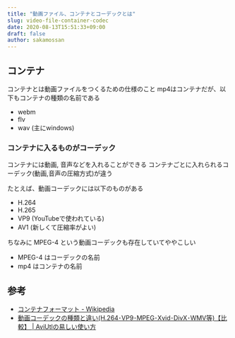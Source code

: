 ```yaml
---
title: "動画ファイル、コンテナとコーデックとは"
slug: video-file-container-codec
date: 2020-08-13T15:51:33+09:00
draft: false
author: sakamossan
---
```


## コンテナ

コンテナとは動画ファイルをつくるための仕様のこと
mp4はコンテナだが、以下もコンテナの種類の名前である

- webm
- flv
- wav (主にwindows)

### コンテナに入るものがコーデック

コンテナには動画, 音声などを入れることができる
コンテナごとに入れられるコーデック(動画,音声の圧縮方式)が違う

たとえば、動画コーデックには以下のものがある

- H.264
- H.265
- VP9 (YouTubeで使われている)
- AV1 (新しくて圧縮率がよい)


ちなみに MPEG-4 という動画コーデックも存在していてややこしい

- MPEG-4 はコーデックの名前
- mp4 はコンテナの名前


## 参考

- [コンテナフォーマット - Wikipedia](https://ja.wikipedia.org/wiki/%E3%82%B3%E3%83%B3%E3%83%86%E3%83%8A%E3%83%95%E3%82%A9%E3%83%BC%E3%83%9E%E3%83%83%E3%83%88)
- [動画コーデックの種類と違い(H.264･VP9･MPEG･Xvid･DivX･WMV等)【比較】 | AviUtlの易しい使い方](https://aviutl.info/ko-dekku-tigai/#toc14)
